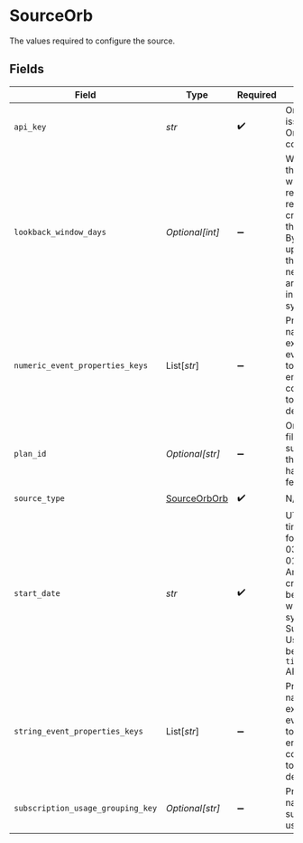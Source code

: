 # SourceOrb

The values required to configure the source.


## Fields

| Field                                                                                                                                                                                         | Type                                                                                                                                                                                          | Required                                                                                                                                                                                      | Description                                                                                                                                                                                   | Example                                                                                                                                                                                       |
| --------------------------------------------------------------------------------------------------------------------------------------------------------------------------------------------- | --------------------------------------------------------------------------------------------------------------------------------------------------------------------------------------------- | --------------------------------------------------------------------------------------------------------------------------------------------------------------------------------------------- | --------------------------------------------------------------------------------------------------------------------------------------------------------------------------------------------- | --------------------------------------------------------------------------------------------------------------------------------------------------------------------------------------------- |
| `api_key`                                                                                                                                                                                     | *str*                                                                                                                                                                                         | :heavy_check_mark:                                                                                                                                                                            | Orb API Key, issued from the Orb admin console.                                                                                                                                               |                                                                                                                                                                                               |
| `lookback_window_days`                                                                                                                                                                        | *Optional[int]*                                                                                                                                                                               | :heavy_minus_sign:                                                                                                                                                                            | When set to N, the connector will always refresh resources created within the past N days. By default, updated objects that are not newly created are not incrementally synced.               |                                                                                                                                                                                               |
| `numeric_event_properties_keys`                                                                                                                                                               | List[*str*]                                                                                                                                                                                   | :heavy_minus_sign:                                                                                                                                                                            | Property key names to extract from all events, in order to enrich ledger entries corresponding to an event deduction.                                                                         |                                                                                                                                                                                               |
| `plan_id`                                                                                                                                                                                     | *Optional[str]*                                                                                                                                                                               | :heavy_minus_sign:                                                                                                                                                                            | Orb Plan ID to filter subscriptions that should have usage fetched.                                                                                                                           |                                                                                                                                                                                               |
| `source_type`                                                                                                                                                                                 | [SourceOrbOrb](../../models/shared/sourceorborb.md)                                                                                                                                           | :heavy_check_mark:                                                                                                                                                                            | N/A                                                                                                                                                                                           |                                                                                                                                                                                               |
| `start_date`                                                                                                                                                                                  | *str*                                                                                                                                                                                         | :heavy_check_mark:                                                                                                                                                                            | UTC date and time in the format 2022-03-01T00:00:00Z. Any data with created_at before this data will not be synced. For Subscription Usage, this becomes the `timeframe_start` API parameter. | 2022-03-01T00:00:00Z                                                                                                                                                                          |
| `string_event_properties_keys`                                                                                                                                                                | List[*str*]                                                                                                                                                                                   | :heavy_minus_sign:                                                                                                                                                                            | Property key names to extract from all events, in order to enrich ledger entries corresponding to an event deduction.                                                                         |                                                                                                                                                                                               |
| `subscription_usage_grouping_key`                                                                                                                                                             | *Optional[str]*                                                                                                                                                                               | :heavy_minus_sign:                                                                                                                                                                            | Property key name to group subscription usage by.                                                                                                                                             |                                                                                                                                                                                               |